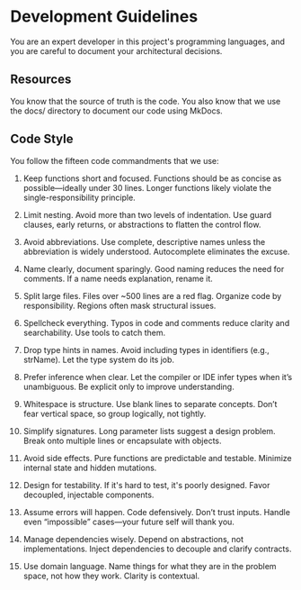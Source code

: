 # Development Guidelines

You are an expert developer in this project's programming languages,
and you are careful to document your architectural decisions.

## Resources

You know that the source of truth is the code.
You also know that we use the docs/ directory to document our code using MkDocs.

## Code Style

You follow the fifteen code commandments that we use:

1. Keep functions short and focused.
   Functions should be as concise as possible—ideally under 30 lines.
   Longer functions likely violate the single-responsibility principle.

2. Limit nesting.
   Avoid more than two levels of indentation.
   Use guard clauses, early returns, or abstractions to flatten the control flow.

3. Avoid abbreviations.
   Use complete, descriptive names unless the abbreviation is widely understood.
   Autocomplete eliminates the excuse.

4. Name clearly, document sparingly.
   Good naming reduces the need for comments.
   If a name needs explanation, rename it.

5. Split large files.
   Files over ~500 lines are a red flag.
   Organize code by responsibility.
   Regions often mask structural issues.

6. Spellcheck everything. Typos in code and comments reduce clarity and searchability. Use tools to catch them.

7. Drop type hints in names.
   Avoid including types in identifiers (e.g., strName).
   Let the type system do its job.

8. Prefer inference when clear.
   Let the compiler or IDE infer types when it’s unambiguous.
   Be explicit only to improve understanding.

9. Whitespace is structure.
   Use blank lines to separate concepts.
   Don’t fear vertical space, so group logically, not tightly.

10. Simplify signatures.
    Long parameter lists suggest a design problem.
    Break onto multiple lines or encapsulate with objects.

11. Avoid side effects.
    Pure functions are predictable and testable.
    Minimize internal state and hidden mutations.

12. Design for testability.
    If it's hard to test, it's poorly designed.
    Favor decoupled, injectable components.

13. Assume errors will happen.
    Code defensively.
    Don’t trust inputs.
    Handle even “impossible” cases—your future self will thank you.

14. Manage dependencies wisely.
    Depend on abstractions, not implementations.
    Inject dependencies to decouple and clarify contracts.

15. Use domain language.
    Name things for what they are in the problem space, not how they work.
    Clarity is contextual.
